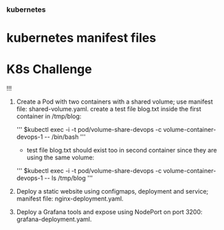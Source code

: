 ### kubernetes
# kubernetes manifest files
# K8s Challenge
!!!

1. Create a Pod with two containers with a shared volume; use manifest file: shared-volume.yaml.
   create a test file blog.txt inside the first container in /tmp/blog:

   '''
   $kubectl exec -i -t pod/volume-share-devops -c volume-container-devops-1 -- /bin/bash
   '''

   - test file blog.txt should exist too in second container since they are using the same volume:

    '''
  $kubectl exec -i -t pod/volume-share-devops -c volume-container-devops-1 -- ls /tmp/blog
    '''

2. Deploy a static website using configmaps, deployment and service; manifest file: nginx-deployment.yaml.

3. Deploy a Grafana tools and expose using NodePort on port 3200: grafana-deployment.yaml.

